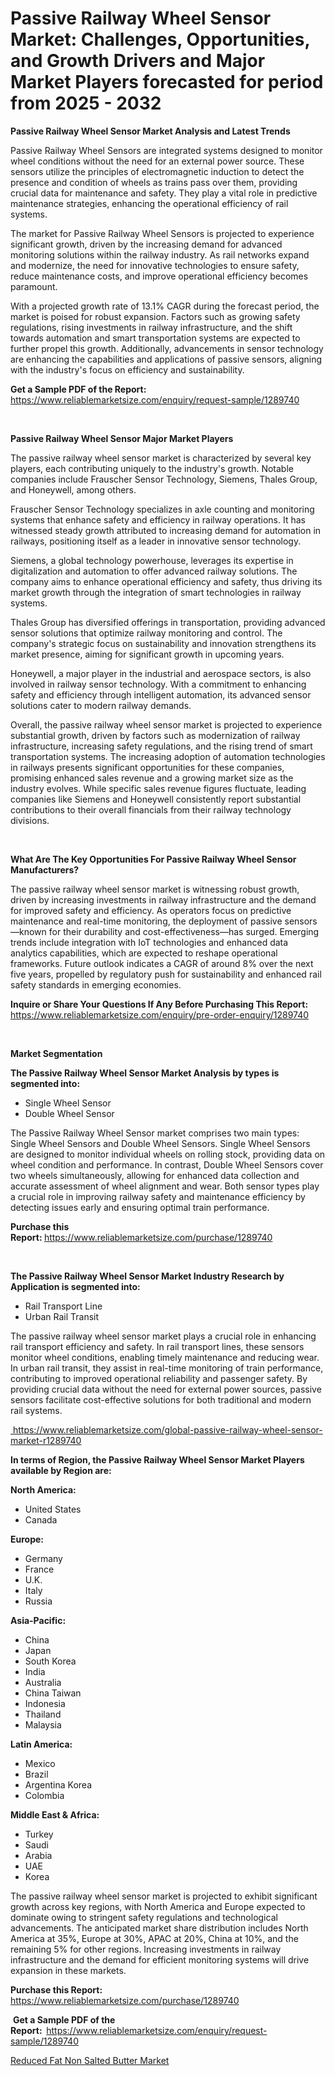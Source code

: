 <p><h1>Passive Railway Wheel Sensor Market: Challenges, Opportunities, and Growth Drivers and Major Market Players forecasted for period from 2025 - 2032</h1></p><p><strong>Passive Railway Wheel Sensor Market Analysis and Latest Trends</strong></p>
<p><p>Passive Railway Wheel Sensors are integrated systems designed to monitor wheel conditions without the need for an external power source. These sensors utilize the principles of electromagnetic induction to detect the presence and condition of wheels as trains pass over them, providing crucial data for maintenance and safety. They play a vital role in predictive maintenance strategies, enhancing the operational efficiency of rail systems.</p><p>The market for Passive Railway Wheel Sensors is projected to experience significant growth, driven by the increasing demand for advanced monitoring solutions within the railway industry. As rail networks expand and modernize, the need for innovative technologies to ensure safety, reduce maintenance costs, and improve operational efficiency becomes paramount. </p><p>With a projected growth rate of 13.1% CAGR during the forecast period, the market is poised for robust expansion. Factors such as growing safety regulations, rising investments in railway infrastructure, and the shift towards automation and smart transportation systems are expected to further propel this growth. Additionally, advancements in sensor technology are enhancing the capabilities and applications of passive sensors, aligning with the industry's focus on efficiency and sustainability.</p></p>
<p><strong>Get a Sample PDF of the Report:&nbsp;</strong> <a href="https://www.reliablemarketsize.com/enquiry/request-sample/1289740?utm_campaign=1889&utm_medium=2&utm_source=Github&utm_content=ia&utm_term=29032025&utm_id=passive-railway-wheel-sensor">https://www.reliablemarketsize.com/enquiry/request-sample/1289740</a></p>
<p>&nbsp;</p>
<p><strong>Passive Railway Wheel Sensor Major Market Players</strong></p>
<p><p>The passive railway wheel sensor market is characterized by several key players, each contributing uniquely to the industry's growth. Notable companies include Frauscher Sensor Technology, Siemens, Thales Group, and Honeywell, among others.</p><p>Frauscher Sensor Technology specializes in axle counting and monitoring systems that enhance safety and efficiency in railway operations. It has witnessed steady growth attributed to increasing demand for automation in railways, positioning itself as a leader in innovative sensor technology.</p><p>Siemens, a global technology powerhouse, leverages its expertise in digitalization and automation to offer advanced railway solutions. The company aims to enhance operational efficiency and safety, thus driving its market growth through the integration of smart technologies in railway systems.</p><p>Thales Group has diversified offerings in transportation, providing advanced sensor solutions that optimize railway monitoring and control. The company's strategic focus on sustainability and innovation strengthens its market presence, aiming for significant growth in upcoming years.</p><p>Honeywell, a major player in the industrial and aerospace sectors, is also involved in railway sensor technology. With a commitment to enhancing safety and efficiency through intelligent automation, its advanced sensor solutions cater to modern railway demands.</p><p>Overall, the passive railway wheel sensor market is projected to experience substantial growth, driven by factors such as modernization of railway infrastructure, increasing safety regulations, and the rising trend of smart transportation systems. The increasing adoption of automation technologies in railways presents significant opportunities for these companies, promising enhanced sales revenue and a growing market size as the industry evolves. While specific sales revenue figures fluctuate, leading companies like Siemens and Honeywell consistently report substantial contributions to their overall financials from their railway technology divisions.</p></p>
<p>&nbsp;</p>
<p><strong>What Are The Key Opportunities For Passive Railway Wheel Sensor Manufacturers?</strong></p>
<p><p>The passive railway wheel sensor market is witnessing robust growth, driven by increasing investments in railway infrastructure and the demand for improved safety and efficiency. As operators focus on predictive maintenance and real-time monitoring, the deployment of passive sensors—known for their durability and cost-effectiveness—has surged. Emerging trends include integration with IoT technologies and enhanced data analytics capabilities, which are expected to reshape operational frameworks. Future outlook indicates a CAGR of around 8% over the next five years, propelled by regulatory push for sustainability and enhanced rail safety standards in emerging economies.</p></p>
<p><strong>Inquire or Share Your Questions If Any Before Purchasing This Report:</strong> <a href="https://www.reliablemarketsize.com/enquiry/pre-order-enquiry/1289740?utm_campaign=1889&utm_medium=2&utm_source=Github&utm_content=ia&utm_term=29032025&utm_id=passive-railway-wheel-sensor">https://www.reliablemarketsize.com/enquiry/pre-order-enquiry/1289740</a></p>
<p>&nbsp;</p>
<p><strong>Market Segmentation</strong></p>
<p><strong>The Passive Railway Wheel Sensor Market Analysis by types is segmented into:</strong></p>
<p><ul><li>Single Wheel Sensor</li><li>Double Wheel Sensor</li></ul></p>
<p><p>The Passive Railway Wheel Sensor market comprises two main types: Single Wheel Sensors and Double Wheel Sensors. Single Wheel Sensors are designed to monitor individual wheels on rolling stock, providing data on wheel condition and performance. In contrast, Double Wheel Sensors cover two wheels simultaneously, allowing for enhanced data collection and accurate assessment of wheel alignment and wear. Both sensor types play a crucial role in improving railway safety and maintenance efficiency by detecting issues early and ensuring optimal train performance.</p></p>
<p><strong>Purchase this Report:&nbsp;</strong><a href="https://www.reliablemarketsize.com/purchase/1289740?utm_campaign=1889&utm_medium=2&utm_source=Github&utm_content=ia&utm_term=29032025&utm_id=passive-railway-wheel-sensor">https://www.reliablemarketsize.com/purchase/1289740</a></p>
<p>&nbsp;</p>
<p><strong>The Passive Railway Wheel Sensor Market Industry Research by Application is segmented into:</strong></p>
<p><ul><li>Rail Transport Line</li><li>Urban Rail Transit</li></ul></p>
<p><p>The passive railway wheel sensor market plays a crucial role in enhancing rail transport efficiency and safety. In rail transport lines, these sensors monitor wheel conditions, enabling timely maintenance and reducing wear. In urban rail transit, they assist in real-time monitoring of train performance, contributing to improved operational reliability and passenger safety. By providing crucial data without the need for external power sources, passive sensors facilitate cost-effective solutions for both traditional and modern rail systems.</p></p>
<p><a href="https://www.reliablemarketsize.com/global-passive-railway-wheel-sensor-market-r1289740?utm_campaign=1889&utm_medium=2&utm_source=Github&utm_content=ia&utm_term=29032025&utm_id=passive-railway-wheel-sensor">&nbsp;https://www.reliablemarketsize.com/global-passive-railway-wheel-sensor-market-r1289740</a></p>
<p><strong>In terms of Region, the Passive Railway Wheel Sensor Market Players available by Region are:</strong></p>
<p>
    <p> <strong> North America: </strong>
        <ul>
            <li>United States</li>
            <li>Canada</li>
        </ul>
        </p> 
    <p> <strong> Europe: </strong>
        <ul>
            <li>Germany</li>
            <li>France</li>
            <li>U.K.</li>
            <li>Italy</li>
            <li>Russia</li>
        </ul>
        </p> 
    <p> <strong> Asia-Pacific: </strong>
        <ul>
            <li>China</li>
            <li>Japan</li>
            <li>South Korea</li>
            <li>India</li>
            <li>Australia</li>
            <li>China Taiwan</li>
            <li>Indonesia</li>
            <li>Thailand</li>
            <li>Malaysia</li>
        </ul>
        </p> 
    <p> <strong> Latin America: </strong>
        <ul>
            <li>Mexico</li>
            <li>Brazil</li>
            <li>Argentina Korea</li>
            <li>Colombia</li>
        </ul>
        </p> 
    <p> <strong> Middle East & Africa: </strong>
        <ul>
            <li>Turkey</li>
            <li>Saudi</li>
            <li>Arabia</li>
            <li>UAE</li>
            <li>Korea</li>
        </ul>
    </p>
    </p>
<p><p>The passive railway wheel sensor market is projected to exhibit significant growth across key regions, with North America and Europe expected to dominate owing to stringent safety regulations and technological advancements. The anticipated market share distribution includes North America at 35%, Europe at 30%, APAC at 20%, China at 10%, and the remaining 5% for other regions. Increasing investments in railway infrastructure and the demand for efficient monitoring systems will drive expansion in these markets.</p></p>
<p><strong>Purchase this Report: </strong><a href="https://www.reliablemarketsize.com/purchase/1289740?utm_campaign=1889&utm_medium=2&utm_source=Github&utm_content=ia&utm_term=29032025&utm_id=passive-railway-wheel-sensor">https://www.reliablemarketsize.com/purchase/1289740</a></p>
<p>&nbsp;<strong>Get a Sample PDF of the Report:&nbsp;&nbsp;</strong><a href="https://www.reliablemarketsize.com/enquiry/request-sample/1289740?utm_campaign=1889&utm_medium=2&utm_source=Github&utm_content=ia&utm_term=29032025&utm_id=passive-railway-wheel-sensor">https://www.reliablemarketsize.com/enquiry/request-sample/1289740</a></p>
<p><strong></strong></p>
<p><p><a href="https://github.com/prosalinda88/Market-Research-Report-List-7/blob/main/reduced-fat-non-salted-butter-market.md?utm_campaign=1889&utm_medium=2&utm_source=Github&utm_content=ia&utm_term=29032025&utm_id=passive-railway-wheel-sensor">Reduced Fat Non Salted Butter Market</a></p></p>